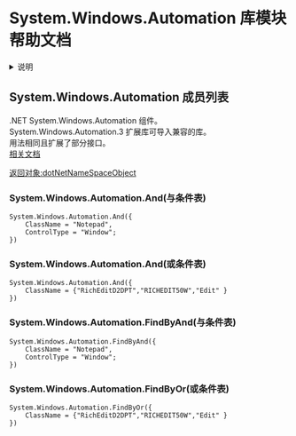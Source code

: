 # System.Windows.Automation 库模块帮助文档


<details>  <summary>说明</summary>  <p>
不建议在同一进程中同时导入 System.Windows.Automation，System.Windows.Automation.3。
如果先导入了 System.Windows.Automation.3 则导入 System.Windows.Automation 时忽略不作任何操作。
</p></details>


<a id="System.Windows.Automation"></a>
## System.Windows.Automation 成员列表

.NET System.Windows.Automation 组件。  
System.Windows.Automation.3 扩展库可导入兼容的库。  
用法相同且扩展了部分接口。  
[相关文档](https://learn.microsoft.com/zh-cn/dotnet/api/system.windows.automation?view=netframework-4.6)  
  
[返回对象:dotNetNameSpaceObject](https://www.aardio.com/zh-cn/doc/library-reference/dotNet/appDomain.html#dotNetNameSpaceObject)

<a id="System.Windows.Automation.And"></a>
### System.Windows.Automation.And(与条件表) 
 

```aardio
System.Windows.Automation.And({  
	ClassName = "Notepad",  
	ControlType = "Window";  
})
```



<a id="System.Windows.Automation.And"></a>
### System.Windows.Automation.And(或条件表) 
 

```aardio
System.Windows.Automation.And({  
	ClassName = {"RichEditD2DPT","RICHEDIT50W","Edit" }  
})
```



<a id="System.Windows.Automation.FindByAnd"></a>
### System.Windows.Automation.FindByAnd(与条件表) 
 

```aardio
System.Windows.Automation.FindByAnd({  
	ClassName = "Notepad",  
	ControlType = "Window";  
})
```



<a id="System.Windows.Automation.FindByOr"></a>
### System.Windows.Automation.FindByOr(或条件表) 
 

```aardio
System.Windows.Automation.FindByOr({  
	ClassName = {"RichEditD2DPT","RICHEDIT50W","Edit" }  
})
```


